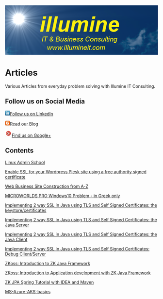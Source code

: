  ![illumineit.com Banner](img/illumineit.com_blogger_banner_680x200.png)
# Articles
Various Articles from everyday problem solving with Illumine IT Consulting.

## Follow us on Social Media
![LinkedIN](img/linkedin.png)[Follow us on LinkedIn](https://www.linkedin.com/company/illumine-it-consulting/)


![Blogspot](img/blogspot.png)[Read our Blog](https://illumineconsulting.blogspot.com/)


![Google+](img/gplus.png)[Find us on Google+](https://plus.google.com/+IllumineGr1/)    

## Contents

[Linux Admin School](Linux-Admin-School/README.md)


[Enable SSL for your Wordpress Plesk site using a free authority signed certificate](Enable-SSL-for-your-Wordpress-Plesk-site-using-a-free-authority-signed-certificate/Enable-SSL-for-your-Wordpress-Plesk-site-using-a-free-authority-signed-certificate.md)


[Web Business Site Construction from A-Z](Web-Business-Site-Construction-A-Z/Web-Business-Site-Construction-A-Z.md)


[MICROWORLDS PRO Windows10 Problem - in Greek only](MICROWORLDS_PRO_Windows10_Problem/MICROWORLDS_PRO_Microsoft_Windows10_προβλημα_εγκατάστασης.md)


[Implementing 2 way SSL in Java using TLS and Self Signed Certificates: the keystore/certificates](Implementing-2-way-SSL-in-Java-using-TLS-and-Self-Signed-Certificates/part-1-keystore-trustore.md)


[Implementing 2 way SSL in Java using TLS and Self Signed Certificates: the Java Server](Implementing-2-way-SSL-in-Java-using-TLS-and-Self-Signed-Certificates/part-2-the-java-server.md)


[Implementing 2 way SSL in Java using TLS and Self Signed Certificates: the Java Client](Implementing-2-way-SSL-in-Java-using-TLS-and-Self-Signed-Certificates/part-3-the-java-client.md)


[Implementing 2 way SSL in Java using TLS and Self Signed Certificates: Debug Client/Server](Implementing-2-way-SSL-in-Java-using-TLS-and-Self-Signed-Certificates/part-4-test-java-tls-client-server.md)


[ZKoss: Introduction to ZK Java Framework](ZK-training/pdf/J2EE6_01_ZKIntro.pdf)


[ZKoss: Introduction to Application development with ZK Java Framework](ZK-training/pdf/J2EE6_02_ZKApplication.pdf)


[ZK JPA Spring Tutorial with IDEA and Maven](ZK-JPA-Spring-Tutorial-with-IDEA-Maven/README.md)


[MS-Azure-AKS-basics](MS-Azure-AKS-basics/README.md)
   



 
